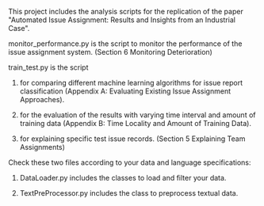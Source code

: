 This project includes the analysis scripts for the replication of the paper "Automated Issue Assignment: Results and Insights from an Industrial Case".

monitor_performance.py is the script to monitor the performance of the issue assignment system. (Section 6 Monitoring Deterioration)

train_test.py is the script 

1. for comparing different machine learning algorithms for issue report classification (Appendix A: Evaluating Existing Issue Assignment Approaches).

2. for the evaluation of the results with varying time interval and amount of training data (Appendix B: Time Locality and Amount of Training Data).
    
3. for explaining specific test issue records. (Section 5 Explaining Team Assignments) 

Check these two files according to your data and language specifications:

1. DataLoader.py includes the classes to load and filter your data.

2. TextPreProcessor.py includes the class to preprocess textual data. 
